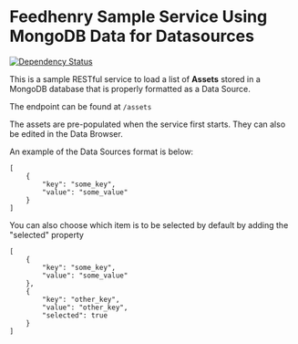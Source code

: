 # Feedhenry Sample Service Using MongoDB Data for Datasources
[![Dependency Status](https://img.shields.io/david/feedhenry-templates/appforms-datasources-mongodb.svg?style=flat-square)](https://david-dm.org/feedhenry-templates/appforms-datasources-mongodb)

This is a sample RESTful service to load a list of **Assets** stored in a MongoDB database that is properly formatted as a Data Source.

The endpoint can be found at `/assets`

The assets are pre-populated when the service first starts.  They can also be edited in the Data Browser.

An example of the Data Sources format is below:

    [
        {
            "key": "some_key",
            "value": "some_value"
        }
    ]

You can also choose which item is to be selected by default by adding the "selected" property


    [
        {
            "key": "some_key",
            "value": "some_value"
        },
        {
            "key": "other_key",
            "value": "other_key",
            "selected": true
        }
    ]

